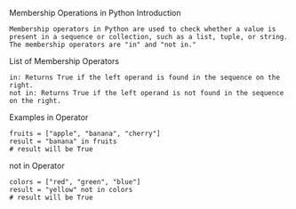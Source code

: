 Membership Operations in Python
Introduction
```
Membership operators in Python are used to check whether a value is present in a sequence or collection, such as a list, tuple, or string. The membership operators are "in" and "not in."
```

List of Membership Operators
```
in: Returns True if the left operand is found in the sequence on the right.
not in: Returns True if the left operand is not found in the sequence on the right.
```

Examples
in Operator
```
fruits = ["apple", "banana", "cherry"]
result = "banana" in fruits
# result will be True

```

not in Operator
```
colors = ["red", "green", "blue"]
result = "yellow" not in colors
# result will be True
```